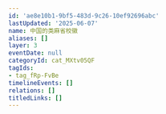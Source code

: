 ```yaml
---
id: 'ae8e10b1-9bf5-483d-9c26-10ef92696abc'
lastUpdated: '2025-06-07'
name: 中国的类麻省校徽
aliases: []
layer: 3
eventDate: null
categoryId: cat_MXtv05QF
tagIds:
- tag_fRp-FvBe
timelineEvents: []
relations: []
titledLinks: []
---
```



